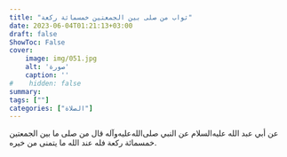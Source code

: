 ```yaml
---
title: "ثواب من صلى بين الجمعتين خمسمائة ركعة"
date: 2023-06-04T01:21:13+03:00
draft: false
ShowToc: False
cover:
    image: img/051.jpg
    alt: 'صورة'
    caption: ''
#    hidden: false
summary: 
tags: [""]
categories: ["الصلاة"]
---
```

عن أبي عبد الله عليه‌السلام
عن النبي صلى‌الله‌عليه‌وآله قال من صلى ما بين الجمعتين خمسمائة ركعة فله عند الله
ما يتمنى من خيره.

